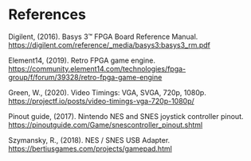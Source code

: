 # References

Digilent, (2016). Basys 3™ FPGA Board Reference Manual. https://digilent.com/reference/_media/basys3:basys3_rm.pdf

Element14, (2019). Retro FPGA game engine. https://community.element14.com/technologies/fpga-group/f/forum/39328/retro-fpga-game-engine

Green, W., (2020). Video Timings: VGA, SVGA, 720p, 1080p. https://projectf.io/posts/video-timings-vga-720p-1080p/

Pinout guide, (2017). Nintendo NES and SNES joystick controller pinout. https://pinoutguide.com/Game/snescontroller_pinout.shtml

Szymansky, R., (2018). NES / SNES USB Adapter. https://bertiusgames.com/projects/gamepad.html
